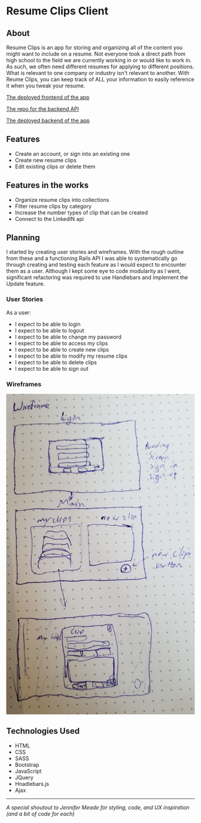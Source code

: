 # Resume Clips Client


## About
  Resume Clips is an app for storing and organizing all of the content you might want to include on a resume. Not everyone took a direct path from high school to the field we are currently working in or would like to work in. As such, we often need different resumes for applying to different positions. What is relevant to one company or industry isn't relevant to another. With Reume Clips, you can keep track of ALL your information to easily reference it when you tweak your resume.

  [The deployed frontend of the app](https://nicholaspowel.github.io/resume-clips-client/)

  [The repo for the backend API](https://github.com/nicholaspowel/resume-clips-rails-api)

  [The deployed backend of the app](https://resume-clips-rails-api.herokuapp.com/)

## Features
* Create an account, or sign into an existing one
* Create new resume clips
* Edit existing clips or delete them

## Features in the works
* Organize resume clips into collections
* Filter resume clips by category
* Increase the number types of clip that can be created
* Connect to the LinkedIN api


## Planning

I started by creating user stories and wireframes. With the rough outline from these and a functioning Rails API I was able to systematically go through creating and testing each feature as I would expect to encounter them as a user. Although I kept some eye to code modularity as I went, significant refactoring was required to use Handlebars and implement the Update feature.

### User Stories
As a user:
* I expect to be able to login
* I expect to be able to logout
* I expect to be able to change my password
* I expect to be able to access my clips
* I expect to be able to create new clips
* I expect to be able to modify my resume clips
* I expect to be able to delete clips
* I expect to be able to sign out

### Wireframes
![image](./public/wireframes.jpg)

## Technologies Used
* HTML
* CSS
* SASS
* Bootstrap
* JavaScript
* JQuery
* Hnadlebars.js
* Ajax

* * *
*A special shoutout to Jennifer Meade for styling, code, and UX inspiration (and a bit of code for each)*
